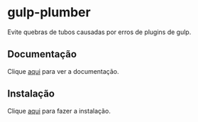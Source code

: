 # gulp-plumber

Evite quebras de tubos causadas por erros de plugins de gulp.

## Documentação

Clique [aqui](https://github.com/floatdrop/gulp-plumber) para ver a documentação.

## Instalação

Clique [aqui](https://www.npmjs.com/package/gulp-plumber) para fazer a instalação.
